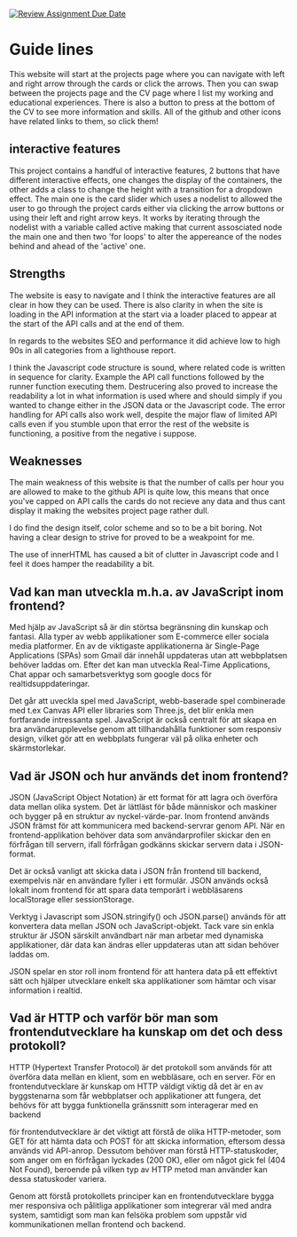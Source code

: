 [![Review Assignment Due Date](https://classroom.github.com/assets/deadline-readme-button-22041afd0340ce965d47ae6ef1cefeee28c7c493a6346c4f15d667ab976d596c.svg)](https://classroom.github.com/a/Y0f03qEq)

# Guide lines

This website will start at the projects page where you can navigate with left and right arrow through the cards or click the arrows. Then you can swap between the projects page and the CV page where I list my working and educational experiences. There is also a button to press at the bottom of the CV to see more information and skills. All of the github and other icons have related links to them, so click them!

## interactive features

This project contains a handful of interactive features, 2 buttons that have different interactive effects, one changes the display of the containers, the other adds a class to change the height with a transition for a dropdown effect. The main one is the card slider which uses a nodelist to allowed the user to go through the project cards either via clicking the arrow buttons or using their left and right arrow keys. It works by iterating through the nodelist with a variable called active making that current assosciated node the main one and then two 'for loops' to alter the appereance of the nodes behind and ahead of the 'active' one. 

## Strengths

The website is easy to navigate and I think the interactive features are all clear in how they can be used. There is also clarity in when the site is loading in the API information at the start via a loader placed to appear at the start of the API calls and at the end of them.

In regards to the websites SEO and performance it did achieve low to high 90s in all categories from a lighthouse report. 

I think the Javascript code structure is sound, where related code is written in sequence for clarity. Example the API call functions followed by the runner function executing them. Destrucering also proved to increase the readability a lot in what information is used where and should simply if you wanted to change either in the JSON data or the Javascript code. The error handling for API calls also work well, despite the major flaw of limited API calls even if you stumble upon that error the rest of the website is functioning, a positive from the negative i suppose.


## Weaknesses

The main weakness of this website is that the number of calls per hour you are allowed to make to the github API is quite low, this means that once you've capped on API calls the cards do not recieve any data and thus cant display it making the websites project page rather dull.

I do find the design itself, color scheme and so to be a bit boring. Not having a clear design to strive for proved to be a weakpoint for me.

The use of innerHTML has caused a bit of clutter in Javascript code and I feel it does hamper the readability a bit.


## Vad kan man utveckla m.h.a. av JavaScript inom frontend?

Med hjälp av JavaScript så är din störtsa begränsning din kunskap och fantasi. Alla typer av webb applikationer som E-commerce eller sociala media platformer. En av de viktigaste applikationerna är Single-Page Applications (SPAs) som Gmail där innehål uppdateras utan att webbplatsen behöver laddas om. Efter det kan man utveckla Real-Time Applications, Chat appar och samarbetsverktyg som google docs för realtidsuppdateringar. 

Det går att uveckla spel med JavaScript, webb-baserade spel combinerade med t.ex Canvas API eller libraries som Three.js, det blir enkla men fortfarande intressanta spel. JavaScript är också centralt för att skapa en bra användarupplevelse genom att tillhandahålla funktioner som responsiv design, vilket gör att en webbplats fungerar väl på olika enheter och skärmstorlekar.   



## Vad är JSON och hur används det inom frontend?

JSON (JavaScript Object Notation) är ett format för att lagra och överföra data mellan olika system. Det är lättläst för både människor och maskiner och bygger på en struktur av nyckel-värde-par. Inom frontend används JSON främst för att kommunicera med backend-servrar genom API. När en frontend-applikation behöver data som användarprofiler skickar den en förfrågan till servern, ifall förfrågan godkänns skickar servern data i JSON-format.

 Det är också vanligt att skicka data i JSON från frontend till backend, exempelvis när en användare fyller i ett formulär. JSON används också lokalt inom frontend för att spara data temporärt i webbläsarens localStorage eller sessionStorage. 
 
 Verktyg i Javascript som JSON.stringify() och JSON.parse() används för att konvertera data mellan JSON och JavaScript-objekt. Tack vare sin enkla struktur är JSON särskilt användbart när man arbetar med dynamiska applikationer, där data kan ändras eller uppdateras utan att sidan behöver laddas om. 

 JSON spelar en stor roll inom frontend för att hantera data på ett effektivt sätt och hjälper utvecklare enkelt ska applikationer som hämtar och visar information i realtid.
 
## Vad är HTTP och varför bör man som frontendutvecklare ha kunskap om det och dess protokoll?

HTTP (Hypertext Transfer Protocol) är det protokoll som används för att överföra data mellan en klient, som en webbläsare, och en server. För en frontendutvecklare är kunskap om HTTP väldigt viktig då det är en av byggstenarna som får webbplatser och applikationer att fungera, det behövs för att bygga funktionella gränssnitt som interagerar med en backend

för frontendutvecklare är det viktigt att förstå de olika HTTP-metoder, som GET för att hämta data och POST för att skicka information, eftersom dessa används vid API-anrop. Dessutom behöver man förstå HTTP-statuskoder, som anger om en förfrågan lyckades (200 OK), eller om något gick fel (404 Not Found), beroende på vilken typ av HTTP metod man använder kan dessa statuskoder variera. 

 Genom att förstå protokollets principer kan en frontendutvecklare bygga mer responsiva och pålitliga applikationer som integrerar väl med andra system, samtidigt som man kan felsöka problem som uppstår vid kommunikationen mellan frontend och backend.








